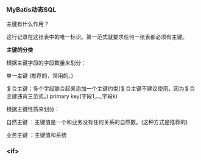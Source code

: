 [<if>](#\<if\>)

### MyBatis动态SQL

主键有什么作用？

这行记录在这张表中的唯一标识。第一范式就要求任何一张表都必须有主键。

**主键的分类**

根据主键字段的字段数量来划分：

单一主键 (推荐的，常用的。)

复合主键：多个字段联合起来添加一个主键约束(复合主键不建议使用，因为复合主键违背三范式。)
primary key(字段1,...,字段k)

根据主键性质来划分：

自然主键 ：主键值是一个和业务没有任何关系的自然数。(这种方式是推荐的)

业务主键 ：主键值和系统

### \<if\>
